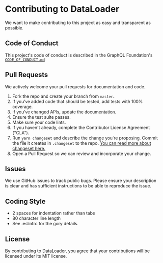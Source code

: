 # Contributing to DataLoader

We want to make contributing to this project as easy and transparent as
possible.

## Code of Conduct

This project's code of conduct is described in the GraphQL Foundation's [`CODE_OF_CONDUCT.md`](https://github.com/graphql/foundation/blob/master/CODE-OF-CONDUCT.md)

## Pull Requests

We actively welcome your pull requests for documentation and code.

1. Fork the repo and create your branch from `master`.
2. If you've added code that should be tested, add tests with 100% coverage.
3. If you've changed APIs, update the documentation.
4. Ensure the test suite passes.
5. Make sure your code lints.
6. If you haven't already, complete the Contributor License Agreement ("CLA").
7. Run `yarn changeset` and describe the change you're proposing. Commit the file it creates in `.changeset` to the repo. [You can read more about changeset here.](https://github.com/changesets/changesets)
8. Open a Pull Request so we can review and incorporate your change.

## Issues

We use GitHub issues to track public bugs. Please ensure your description is
clear and has sufficient instructions to be able to reproduce the issue.

## Coding Style

- 2 spaces for indentation rather than tabs
- 80 character line length
- See .eslintrc for the gory details.

## License

By contributing to DataLoader, you agree that your contributions will be
licensed under its MIT license.
